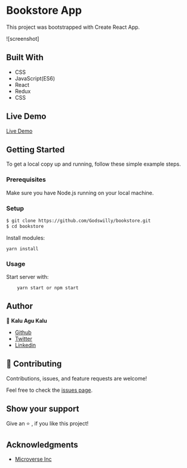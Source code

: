# Bookstore App
This project was bootstrapped with Create React App.

![screenshot]

## Built With
- CSS
- JavaScript(ES6)
- React
- Redux
- CSS

## Live Demo
[Live Demo](https://distracted-thompson-544ee0.netlify.app/)

## Getting Started 
To get a local copy up and running, follow these simple example steps.

### Prerequisites

Make sure you have Node.js  running on your local machine.

### Setup

~~~bash
$ git clone https://github.com/Godswilly/bookstore.git
$ cd bookstore
~~~

Install modules:

```
yarn install
```

### Usage

Start server with:

```
    yarn start or npm start
```

## Author

👤 **Kalu Agu Kalu**

- [Github](https://github.com/Godswilly)
- [Twitter](https://twitter.com/KaluAguKalu17)
- [Linkedin](https://www.linkedin.com/in/kalu-agu-kalu/)

## 🤝 Contributing

Contributions, issues, and feature requests are welcome!

Feel free to check the [issues page](https://github.com/Godswilly/bookstore/issues).

## Show your support

Give an ⭐️ , if you like this project!

## Acknowledgments
- [Microverse Inc](https://www.microverse.org/)
